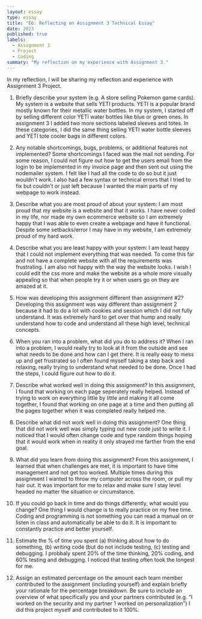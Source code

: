 ```yaml
---
layout: essay
type: essay
title: "E6: Reflecting on Assignment 3 Technical Essay"
date: 2023 
published: true
labels:
  - Assignment 3
  - Project
  - Coding
summary: "My reflection on my experience with Assignment 3."
---
```

In my reflection, I will be sharing my reflection and experience with Assignment 3 Project. 

1. Briefly describe your system (e.g. A store selling Pokemon game cards). My system is a website that sells YETI products. YETI is a popular brand mostly known for their metallic water bottles. In my system, I started off by selling different color YETI water bottles like blue or green ones. In assignment 3 I added two more sections labeled sleeves and totes. In these categories, I did the same thing selling YETI water bottle sleeves and YETI tote cooler bags in different colors. 

2. Any notable shortcomings, bugs, problems, or additional features not implemented? Some shortcomings I faced was the mail not sending. For some reason, I could not figure out how to get the users email from the login to be implemented in my invoice page and then sent out using the nodemailer system. I felt like I had all the code to do so but it just wouldn't work. I also had a few syntax or technical errors that I tried to fix but couldn't or just left because I wanted the main parts of my webpage to work instead. 

3. Describe what you are most proud of about your system: I am most proud that my website is a website and that it works. I have never coded in my life, nor made my own ecommerce website so I am extremely happy that I was able to even create a webpage and have it functional. Despite some setbacks/error I may have in my website, I am extremely proud of my hard work. 

4. Describe what you are least happy with your system: I am least happy that I could not implement everything that was needed. To come this far and not have a complete website with all the requirements was frustrating. I am also not happy with the way the website looks. I wish I could edit the css more and make the website as a whole more visually appealing so that when people try it or when users go on they are amazed at it.

5. How was developing this assignment different than assignment #2? Developing this assignment was way different than assignment 2 because it had to do a lot with cookies and session which I did not fully understand. It was extremely hard to get over that hump and really understand how to code and understand all these high level, technical concepts. 

6. When you ran into a problem, what did you do to address it? When I ran into a problem, I would really try to look at it from the outside and see what needs to be done and how can I get there. It is really easy to mess up and get frustrated so I often found myself taking a step back and relaxing, really trying to understand what needed to be done. Once I had the steps, I could figure out how to do it. 

7. Describe what worked well in doing this assignment? In this assignment, I found that working on each page seperately really helped. Instead of trying to work on everything little by little and making it all come together, I found that working on one page at a time and then putting all the pages together when it was completed really helped me.

8. Describe what did not work well in doing this assignment? One thing that did not work well was simply typing out new code just to write it. I noticed that I would often change code and type random things hoping that it would work when in reality it only strayed me farther from the end goal.

9. What did you learn from doing this assignment? From this assignment, I learned that when challenges are met, it is important to have time management and not get too worked. Multiple times during this assignment I wanted to throw my computer across the room, or pull my hair out. It was important for me to relax and make sure I stay level headed no matter the situation or circumstance. 

10. If you could go back in time and do things differently, what would you change? One thing I would change is to really practice on my free time. Coding and programming is not something you can read a manual on or listen in class and automatically be able to do it. It is important to constantly practice and better yourself. 

11. Estimate the % of time you spent (a) thinking about how to do something, (b) writing code (but do not include testing, (c) testing and debugging. I probbaly spent 20% of the time thinking, 20% coding, and 60% testing and debugging. I noticed that testing often took the longest for me.

12. Assign an estimated percentage on the amount each team member contributed to the assignment (including yourself) and explain briefly your rationale for the percentage breakdown. Be sure to include an overview of what specifically you and your partners contributed (e.g. “I worked on the security and my partner 1 worked on personalization”) I did this project myself and contributed to it 100%.

